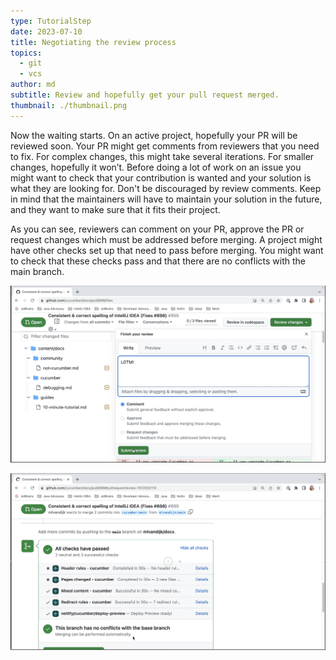 ```yaml
---
type: TutorialStep
date: 2023-07-10
title: Negotiating the review process
topics:
  - git
  - vcs
author: md
subtitle: Review and hopefully get your pull request merged.
thumbnail: ./thumbnail.png
---
```


Now the waiting starts. On an active project, hopefully your PR will be reviewed soon.
Your PR might get comments from reviewers that you need to fix. For complex changes, this might take several iterations. For smaller changes, hopefully it won’t.
Before doing a lot of work on an issue you might want to check that your contribution is wanted and your solution is what they are looking for. Don't be discouraged by review comments. Keep in mind that the maintainers will have to maintain your solution in the future, and they want to make sure that it fits their project.

As you can see, reviewers can comment on your PR, approve the PR or request changes which must be addressed before merging. A project might have other checks set up that need to pass before merging. You might want to check that these checks pass and that there are no conflicts with the main branch.

![Review](review.png)

![Checks](checks.png)
